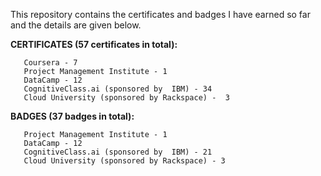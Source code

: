 This repository contains the certificates and badges I have earned so far and the details are given below.

**CERTIFICATES (57 certificates in total):**
```
   Coursera - 7
   Project Management Institute - 1
   DataCamp - 12
   CognitiveClass.ai (sponsored by	IBM) - 34
   Cloud University (sponsored by Rackspace) -  3
```

**BADGES (37 badges in total):**
```
   Project Management Institute - 1
   DataCamp - 12
   CognitiveClass.ai (sponsored by	IBM) - 21
   Cloud University (sponsored by Rackspace) - 3
```

